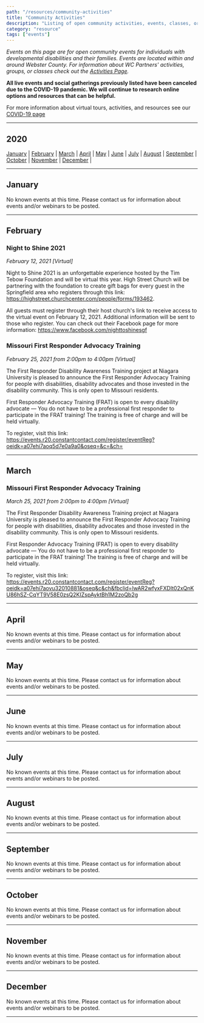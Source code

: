 ```yaml
---
path: "/resources/community-activities"
title: "Community Activities"
description: "Listing of open community activities, events, classes, or groups for individuals with developmental disabilities and their families. Events are located within and around the Webster County area or online."
category: "resource"
tags: ["events"]
---
```


_Events on this page are for open community events for individuals with developmental disabilities and their families. Events are located within and around Webster County. For information about WC Partners' activities, groups, or classes check out the [Activities Page](/activities/)._

**All live events and social gatherings previously listed have been canceled due to the COVID-19 pandemic. We will continue to research online options and resources that can be helpful.**

For more information about virtual tours, activities, and resources see our [COVID-19 page](/resources/covid-19)

---

## 2020

[January](#january) | [February](#february) | [March](#march) | [April](#april) | [May](#may) | [June](#june) | [July](#july) | [August](#august) | [September](#september) | [October](#october) | [November](#november) | [December](#december) |

---

## January

No known events at this time. Please contact us for information about events and/or webinars to be posted.

---

## February

### Night to Shine 2021

_February 12, 2021 [Virtual]_

Night to Shine 2021 is an unforgettable experience hosted by the Tim Tebow Foundation and will be virtual this year. High Street Church will be partnering with the foundation to create gift bags for every guest in the Springfield area who registers through this link: https://highstreet.churchcenter.com/people/forms/193462.

All guests must register through their host church's link to receive access to the virtual event on February 12, 2021. Additional information will be sent to those who register. You can check out their Facebook page for more information: https://www.facebook.com/nighttoshinesgf

### Missouri First Responder Advocacy Training

_February 25, 2021 from 2:00pm to 4:00pm [Virtual]_

The First Responder Disability Awareness Training project at Niagara University is pleased to announce the First Responder Advocacy Training for people with disabilities, disability advocates and those invested in the disability community. This is only open to Missouri residents.

First Responder Advocacy Training (FRAT) is open to every disability advocate — You do not have to be a professional first responder to participate in the FRAT training! The training is free of charge and will be held virtually.

To register, visit this link: https://events.r20.constantcontact.com/register/eventReg?oeidk=a07ehi7aoq5d7e0a9a0&oseq=&c=&ch=

---

## March

### Missouri First Responder Advocacy Training

_March 25, 2021 from 2:00pm to 4:00pm [Virtual]_

The First Responder Disability Awareness Training project at Niagara University is pleased to announce the First Responder Advocacy Training for people with disabilities, disability advocates and those invested in the disability community. This is only open to Missouri residents.

First Responder Advocacy Training (FRAT) is open to every disability advocate — You do not have to be a professional first responder to participate in the FRAT training! The training is free of charge and will be held virtually.

To register, visit this link: https://events.r20.constantcontact.com/register/eventReg?oeidk=a07ehi7aovu32010881&oseq&c&ch&fbclid=IwAR2wfyxFXDlt02xQnKU86hSZ-CqYT9V58E0zsQ2KIZspAyktBh1M2zoQb2g

---

## April

No known events at this time. Please contact us for information about events and/or webinars to be posted.

---

## May

No known events at this time. Please contact us for information about events and/or webinars to be posted.

---

## June

No known events at this time. Please contact us for information about events and/or webinars to be posted.

---

## July

No known events at this time. Please contact us for information about events and/or webinars to be posted.

---

## August

No known events at this time. Please contact us for information about events and/or webinars to be posted.

---

## September

No known events at this time. Please contact us for information about events and/or webinars to be posted.

---

## October

No known events at this time. Please contact us for information about events and/or webinars to be posted.

---

## November

No known events at this time. Please contact us for information about events and/or webinars to be posted.

---

## December

No known events at this time. Please contact us for information about events and/or webinars to be posted.

---

